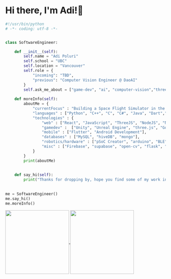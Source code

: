 # Hi there, I'm Adi!👋

```python
#!/usr/bin/python
# -*- coding: utf-8 -*-


class SoftwareEngineer:

    def __init__(self):
        self.name = "Adi Poluri"
        self.school = "UBC"
        self.location = "Vancouver"
        self.role = {
            "incoming": "TBD",
            "previous": "Computer Vision Engineer @ DaoAI"
        }
        self.ask_me_about = ["game-dev", "ai", "computer-vision","three-js"]
       
    def moreInfo(self):
        aboutMe = {
            "currentFocus" : "Building a Space Flight Simulator in the Destiny 2 Universe",
            "languages" : ["Python", "C++", "C", "C#", "Java", "Dart","Javascript", "TypeScript", "Julia"],
            "technologies" : {
                "web" : ["React", "JavaScript", "ThreeJS", "NodeJS", "NextJS", "Flutter", "HTML/CSS", "Socket.io"],
                "gamedev" :  ["Unity", "Unreal Engine", "three.js", "Godot"],
                "mobile" : ["Flutter", "Android Development"],
                "databases" : ["MySQL", "hiveDB", "mongo"],
                "robotics/hardware" : ["pSoC Creator", "arduino", "BLE"],
                "misc" : ["Firebase", "supabase", "open-cv", "flask", "spacy", "NLTK"]
            } 
        }
        print(aboutMe)
        
    
    def say_hi(self):
        print("Thanks for dropping by, hope you find some of my work interesting!")
    
    
me = SoftwareEngineer()
me.say_hi()
me.moreInfo()

```
<a href="https://github.com/anuraghazra/github-readme-stats">
  <img height=200 align="center" src="https://github-readme-stats.vercel.app/api?username=adipoluri&count_private=true&theme=github_dark" />
</a>
<a href="https://github.com/anuraghazra/convoychat">
  <img height=200 align="center" src="https://github-readme-stats.vercel.app/api/top-langs?username=adipoluri&count_private=true&theme=github_dark&layout=compact&langs_count=8&card_width=320" />
</a>
</details>

